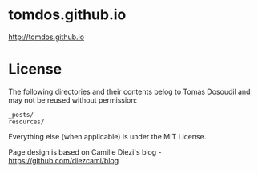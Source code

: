 # tomdos.github.io
http://tomdos.github.io

# License
The following directories and their contents belog to Tomas Dosoudil and may not be reused without permission:
```
_posts/
resources/
```
Everything else (when applicable) is under the MIT License.

Page design is based on Camille Diezi's blog - https://github.com/diezcami/blog

